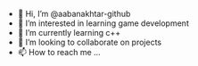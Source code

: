 - 👋 Hi, I’m @aabanakhtar-github
- 👀 I’m interested in learning game development
- 🌱 I’m currently learning c++
- 💞️ I’m looking to collaborate on projects
- 📫 How to reach me ...

<!---
aabanakhtar-github/aabanakhtar-github is a ✨ special ✨ repository because its `README.md` (this file) appears on your GitHub profile.
You can click the Preview link to take a look at your changes.
--->
